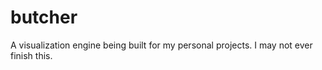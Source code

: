 # butcher
A visualization engine being built for my personal projects. I may not ever finish this.

